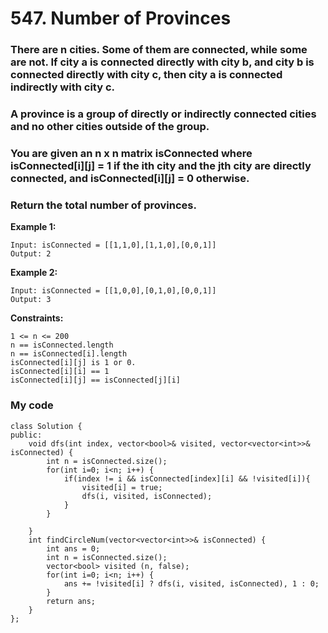 # 547. Number of Provinces

### There are n cities. Some of them are connected, while some are not. If city a is connected directly with city b, and city b is connected directly with city c, then city a is connected indirectly with city c.
### A province is a group of directly or indirectly connected cities and no other cities outside of the group.
### You are given an n x n matrix isConnected where isConnected[i][j] = 1 if the ith city and the jth city are directly connected, and isConnected[i][j] = 0 otherwise.
### Return the total number of provinces.


**Example 1:**
```
Input: isConnected = [[1,1,0],[1,1,0],[0,0,1]]
Output: 2
```
**Example 2:**
```
Input: isConnected = [[1,0,0],[0,1,0],[0,0,1]]
Output: 3
```
**Constraints:**
```
1 <= n <= 200
n == isConnected.length
n == isConnected[i].length
isConnected[i][j] is 1 or 0.
isConnected[i][i] == 1
isConnected[i][j] == isConnected[j][i]
```

### My code
```
class Solution {
public:
    void dfs(int index, vector<bool>& visited, vector<vector<int>>& isConnected) {
        int n = isConnected.size();
        for(int i=0; i<n; i++) {
            if(index != i && isConnected[index][i] && !visited[i]){
                visited[i] = true;
                dfs(i, visited, isConnected);
            }
        }
        
    }
    int findCircleNum(vector<vector<int>>& isConnected) {
        int ans = 0;
        int n = isConnected.size();
        vector<bool> visited (n, false);
        for(int i=0; i<n; i++) {
            ans += !visited[i] ? dfs(i, visited, isConnected), 1 : 0;
        }
        return ans;
    }
};
```
